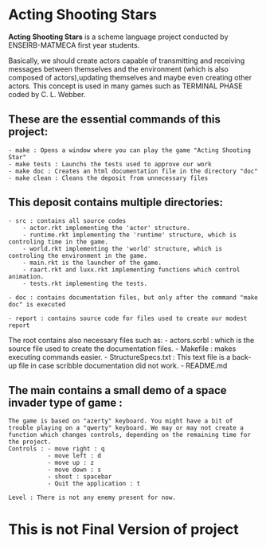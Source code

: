 # Acting Shooting Stars
**Acting Shooting Stars** is a scheme language project conducted by ENSEIRB-MATMECA first year students.

Basically, we should create actors capable of transmitting and receiving messages between themselves and the environment (which is also composed of actors),updating themselves and maybe even creating other actors. This concept is used in many games such as TERMINAL PHASE coded by C. L. Webber.

## These are the essential commands of this project:
    - make : Opens a window where you can play the game "Acting Shooting Star"
    - make tests : Launchs the tests used to approve our work
    - make doc : Creates an html documentation file in the directory "doc"
    - make clean : Cleans the deposit from unnecessary files

## This deposit contains multiple directories:

    - src : contains all source codes
        - actor.rkt implementing the 'actor' structure.
        - runtime.rkt implementing the 'runtime' structure, which is controling time in the game.
        - world.rkt implementing the 'world' structure, which is controling the environment in the game.
        - main.rkt is the launcher of the game.
        - raart.rkt and luxx.rkt implementing functions which control animation.
        - tests.rkt implementing the tests.

    - doc : contains documentation files, but only after the command "make doc" is executed

    - report : contains source code for files used to create our modest report

The root contains also necessary files such as:
    - actors.scrbl : which is the source file used to create the documentation files.
    - Makefile : makes executing commands easier.
    - StructureSpecs.txt : This text file is a back-up file in case scribble documentation did not work.
    - README.md


## The main contains a small demo of a space invader type of game :
    The game is based on "azerty" keyboard. You might have a bit of trouble playing on a "qwerty" keyboard. We may or may not create a function which changes controls, depending on the remaining time for the project.
    Controls : - move right : q
               - move left : d
               - move up : z
               - move down : s
               - shoot : spacebar
               - Quit the application : t
    
    Level : There is not any enemy present for now.


# This is not Final Version of project


